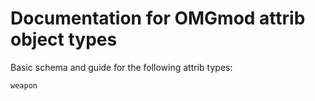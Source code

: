# Documentation for OMGmod attrib object types
Basic schema and guide for the following attrib types:

`weapon`
